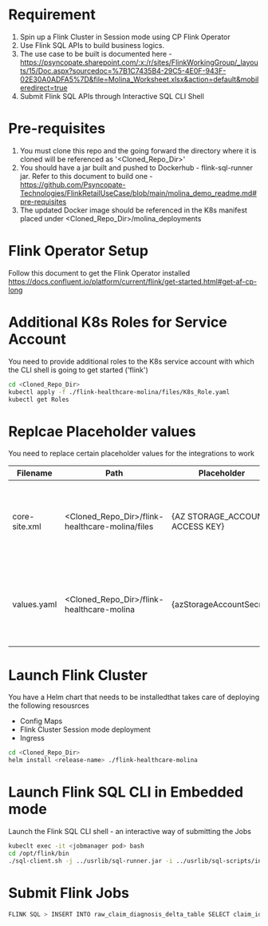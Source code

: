 # Requirement
1. Spin up a Flink Cluster in Session mode using CP Flink Operator
2. Use Flink SQL APIs to build business logics.
3. The use case to be built is documented here - https://psyncopate.sharepoint.com/:x:/r/sites/FlinkWorkingGroup/_layouts/15/Doc.aspx?sourcedoc=%7B1C7435B4-29C5-4E0F-943F-02E30A0ADFA5%7D&file=Molina_Worksheet.xlsx&action=default&mobileredirect=true
4. Submit Flink SQL APIs through Interactive SQL CLI Shell

# Pre-requisites
1. You must clone this repo and the going forward the directory where it is cloned will be referenced as '<Cloned_Repo_Dir>'
1. You should have a jar built and pushed to Dockerhub - flink-sql-runner jar. Refer to this document to build one - https://github.com/Psyncopate-Technologies/FlinkRetailUseCase/blob/main/molina_demo_readme.md#pre-requisites
2. The updated Docker image should be referenced in the K8s manifest placed under <Cloned_Repo_Dir>/molina_deployments

# Flink Operator Setup
Follow this document to get the Flink Operator installed
https://docs.confluent.io/platform/current/flink/get-started.html#get-af-cp-long

# Additional K8s Roles for Service Account

You need to provide additional roles to the K8s service account with which the CLI shell is going to get started ('flink')

```bash
cd <Cloned_Repo_Dir>
kubectl apply -f ./flink-healthcare-molina/files/K8s_Role.yaml
kubectl get Roles
```

# Replcae Placeholder values
You need to replace certain placeholder values for the integrations to work

Filename | Path | Placeholder | Purpose
---------|------|-------------|--------
core-site.xml | <Cloned_Repo_Dir>/flink-healthcare-molina/files | {AZ STORAGE_ACCOUNT ACCESS KEY} | The Access Key for Azure Storage Accounts for ADLS Integration
values.yaml | <Cloned_Repo_Dir>/flink-healthcare-molina | {azStorageAccountSecret} | The Access Key for Azure Storage Accounts for ADLS Integration

# Launch Flink Cluster
You have a Helm chart that needs to be installedthat takes care of deploying the following resousrces
* Config Maps
* Flink Cluster Session mode deployment
* Ingress

```bash
cd <Cloned_Repo_Dir>
helm install <release-name> ./flink-healthcare-molina
```

# Launch Flink SQL CLI in Embedded mode

Launch the Flink SQL CLI shell - an interactive way of submitting the Jobs

```bash
kubeclt exec -it <jobmanager pod> bash
cd /opt/flink/bin
./sql-client.sh -j ../usrlib/sql-runner.jar -i ../usrlib/sql-scripts/initialize-data-ingestion-to-adls.sql
```

# Submit Flink Jobs

```bash
FLINK SQL > INSERT INTO raw_claim_diagnosis_delta_table SELECT claim_id, member_id, diagnosis_code, diagnosis_description, diagnosis_date, lab_results, event_time FROM input_claim_diagnosis;
```